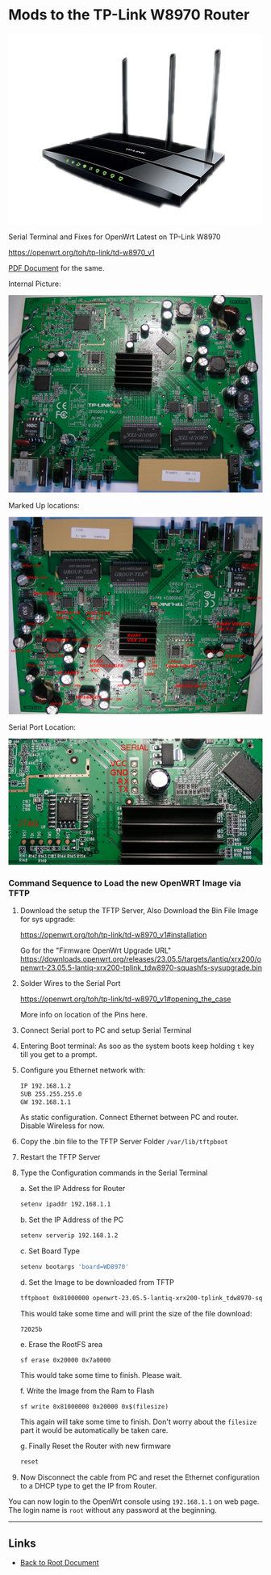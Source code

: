 # Mods to the TP-Link W8970 Router

[![TP-Link W8970 Router](./td-w8970-v1.png "TP-Link W8970 Router")](./td-w8970-v1.png)


Serial Terminal and Fixes for OpenWrt Latest
on TP-Link W8970

<https://openwrt.org/toh/tp-link/td-w8970_v1>

[PDF Document](./OpenWRT-TP-Link-TD-W8970_v1.pdf) for the same.

Internal Picture:

[![Top Side inside the TP-Link W8970 Router](./td-w8970_internal.jpg "Top Side inside the TP-Link W8970 Router")](./td-w8970_internal.jpg)

Marked Up locations:

[![Marked up parts in the TP-Link W8970 Router](./td-w8970_hardware_labeled.png "Marked up parts in the TP-Link W8970 Router")](./td-w8970_hardware_labeled.png)

Serial Port Location:

[![Location of Serial Port Pin in the TP-Link W8970 Router](./td-w8970_serial-jtag.jpg "Location of Serial Port Pin in the TP-Link W8970 Router")](./td-w8970_serial-jtag.jpg)


### Command Sequence to Load the new OpenWRT Image via TFTP

1. Download the setup the TFTP Server, Also Download the Bin File Image for
sys upgrade:

	<https://openwrt.org/toh/tp-link/td-w8970_v1#installation>

	Go for the "Firmware OpenWrt Upgrade URL"
	<https://downloads.openwrt.org/releases/23.05.5/targets/lantiq/xrx200/openwrt-23.05.5-lantiq-xrx200-tplink_tdw8970-squashfs-sysupgrade.bin>

2. Solder Wires to the Serial Port

	<https://openwrt.org/toh/tp-link/td-w8970_v1#opening_the_case>

	More info on location of the Pins here.

3. Connect Serial port to PC and setup Serial Terminal

4. Entering Boot terminal: As soo as the system boots keep holding
`t` key till you get to a prompt.

5. Configure you Ethernet network with:

	```
	IP 192.168.1.2
	SUB 255.255.255.0
	GW 192.168.1.1
	```

	As static configuration. Connect Ethernet between PC and router.
	Disable Wireless for now.

6. Copy the .bin file to the TFTP Server Folder `/var/lib/tftpboot`

7. Restart the TFTP Server

8. Type the Configuration commands in the Serial Terminal

	a. Set the IP Address for Router

	```sh
	setenv ipaddr 192.168.1.1
	```

	b. Set the IP Address of the PC

	```sh
	setenv serverip 192.168.1.2
	```

	c. Set Board Type

	```sh
	setenv bootargs 'board=WD8970'
	```

	d. Set the Image to be downloaded from TFTP

	```sh
	tftpboot 0x81000000 openwrt-23.05.5-lantiq-xrx200-tplink_tdw8970-squashfs-sysupgrade.bin
	```

	This would take some time and will print the size of the file download:

	```
	72025b
	```

	e. Erase the RootFS area

	```sh
	sf erase 0x20000 0x7a0000
	```

	This would take some time to finish. Please wait.

	f. Write the Image from the Ram to Flash

	```
	sf write 0x81000000 0x20000 0x$(filesize)
	```
	This again will take some time to finish. Don't worry about the `filesize`
	part it would be automatically be taken care.

	g. Finally Reset the Router with new firmware

	```sh
	reset
	```

9. Now Disconnect the cable from PC and reset the Ethernet configuration
to a DHCP type to get the IP from Router.


You can now login to the OpenWrt console using `192.168.1.1` on web page.
The login name is `root` without any password at the beginning.

----
<!-- Footer Begins Here -->
## Links

- [Back to Root Document](../README.md)


